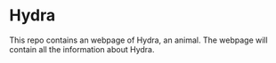 # Hydra
This repo contains an webpage of Hydra, an animal. The webpage will contain all the information about Hydra.
